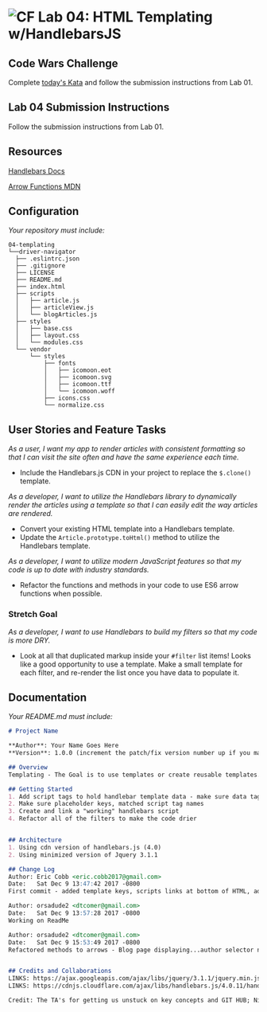 ![CF](https://camo.githubusercontent.com/70edab54bba80edb7493cad3135e9606781cbb6b/687474703a2f2f692e696d6775722e636f6d2f377635415363382e706e67) Lab 04: HTML Templating w/HandlebarsJS
===
## Code Wars Challenge

Complete [today's Kata](https://www.codewars.com/kata/simple-validation-of-a-username-with-regex) and follow the submission instructions from Lab 01.

## Lab 04 Submission Instructions
Follow the submission instructions from Lab 01.

## Resources  
[Handlebars Docs](http://handlebarsjs.com/)

[Arrow Functions MDN](https://developer.mozilla.org/en-US/docs/Web/JavaScript/Reference/Functions/Arrow_functions)

## Configuration
_Your repository must include:_

```
04-templating
└──driver-navigator
  ├── .eslintrc.json
  ├── .gitignore
  ├── LICENSE
  ├── README.md
  ├── index.html
  ├── scripts
  │   ├── article.js
  │   ├── articleView.js
  │   └── blogArticles.js
  ├── styles
  │   ├── base.css
  │   ├── layout.css
  │   └── modules.css
  └── vendor
      └── styles
          ├── fonts
          │   ├── icomoon.eot
          │   ├── icomoon.svg
          │   ├── icomoon.ttf
          │   └── icomoon.woff
          ├── icons.css
          └── normalize.css
```

## User Stories and Feature Tasks

*As a user, I want my app to render articles with consistent formatting so that I can visit the site often and have the same experience each time.*

- Include the Handlebars.js CDN in your project to replace the `$.clone()` template.

*As a developer, I want to utilize the Handlebars library to dynamically render the articles using a template so that I can easily edit the way articles are rendered.*

- Convert your existing HTML template into a Handlebars template.
- Update the `Article.prototype.toHtml()` method to utilize the Handlebars template.

*As a developer, I want to utilize modern JavaScript features so that my code is up to date with industry standards.*

- Refactor the functions and methods in your code to use ES6 arrow functions when possible.

### Stretch Goal
*As a developer, I want to use Handlebars to build my filters so that my code is more DRY.*

- Look at all that duplicated markup inside your `#filter` list items! Looks like a good opportunity to use a template. Make a small template for each filter, and re-render the list once you have data to populate it.

## Documentation
_Your README.md must include:_

```md
# Project Name

**Author**: Your Name Goes Here
**Version**: 1.0.0 (increment the patch/fix version number up if you make more commits past your first submission)

## Overview
Templating - The Goal is to use templates or create reusable templates. Subtasks in the goal were making sure the user defined input (selecting author/category) actually worked/filtered correctly and rendered

## Getting Started
1. Add script tags to hold handlebar template data - make sure data tags were relevant
2. Make sure placeholder keys, matched script tag names
3. Create and link a "working" handlebars script 
4. Refactor all of the filters to make the code drier


## Architecture
1. Using cdn version of handlebars.js (4.0)
2. Using minimized version of Jquery 3.1.1

## Change Log
Author: Eric Cobb <eric.cobb2017@gmail.com>
Date:   Sat Dec 9 13:47:42 2017 -0800
First commit - added template keys, scripts links at bottom of HTML, added template to html and script tag

Author: orsadude2 <dtcomer@gmail.com>
Date:   Sat Dec 9 13:57:28 2017 -0800
Working on ReadMe

Author: orsadude2 <dtcomer@gmail.com>
Date:   Sat Dec 9 15:53:49 2017 -0800
Refactored methods to arrows - Blog page displaying...author selector not working


## Credits and Collaborations
LINKS: https://ajax.googleapis.com/ajax/libs/jquery/3.1.1/jquery.min.js
LINKS: https://cdnjs.cloudflare.com/ajax/libs/handlebars.js/4.0.11/handlebars.js

Credit: The TA's for getting us unstuck on key concepts and GIT HUB; Nick for getting Eric's laptop back working (lost wifi capability) using LINUX; Amber for pointing out the small syntax errors that would keep us stuck for hours!!!!!
